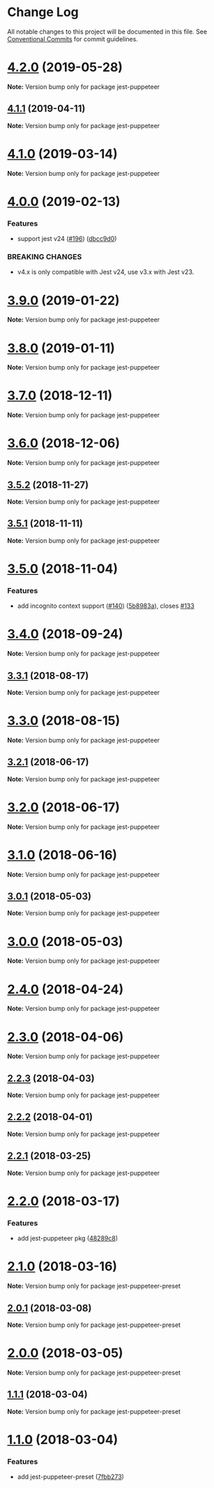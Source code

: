 # Change Log

All notable changes to this project will be documented in this file.
See [Conventional Commits](https://conventionalcommits.org) for commit guidelines.

# [4.2.0](https://github.com/smooth-code/jest-puppeteer/tree/master/packages/jest-puppeteer/compare/v4.1.1...v4.2.0) (2019-05-28)

**Note:** Version bump only for package jest-puppeteer





## [4.1.1](https://github.com/smooth-code/jest-puppeteer/tree/master/packages/jest-puppeteer/compare/v4.1.0...v4.1.1) (2019-04-11)

**Note:** Version bump only for package jest-puppeteer





# [4.1.0](https://github.com/smooth-code/jest-puppeteer/tree/master/packages/jest-puppeteer/compare/v4.0.0...v4.1.0) (2019-03-14)

**Note:** Version bump only for package jest-puppeteer





# [4.0.0](https://github.com/smooth-code/jest-puppeteer/tree/master/packages/jest-puppeteer/compare/v3.9.0...v4.0.0) (2019-02-13)


### Features

* support jest v24 ([#196](https://github.com/smooth-code/jest-puppeteer/tree/master/packages/jest-puppeteer/issues/196)) ([dbcc9d0](https://github.com/smooth-code/jest-puppeteer/tree/master/packages/jest-puppeteer/commit/dbcc9d0))


### BREAKING CHANGES

* v4.x is only compatible with Jest v24, use v3.x with Jest v23.





# [3.9.0](https://github.com/smooth-code/jest-puppeteer/tree/master/packages/jest-puppeteer/compare/v3.8.0...v3.9.0) (2019-01-22)

**Note:** Version bump only for package jest-puppeteer





# [3.8.0](https://github.com/smooth-code/jest-puppeteer/tree/master/packages/jest-puppeteer/compare/v3.7.0...v3.8.0) (2019-01-11)

**Note:** Version bump only for package jest-puppeteer





# [3.7.0](https://github.com/smooth-code/jest-puppeteer/tree/master/packages/jest-puppeteer/compare/v3.6.0...v3.7.0) (2018-12-11)

**Note:** Version bump only for package jest-puppeteer





# [3.6.0](https://github.com/smooth-code/jest-puppeteer/tree/master/packages/jest-puppeteer/compare/v3.5.2...v3.6.0) (2018-12-06)

**Note:** Version bump only for package jest-puppeteer





## [3.5.2](https://github.com/smooth-code/jest-puppeteer/tree/master/packages/jest-puppeteer/compare/v3.5.1...v3.5.2) (2018-11-27)

**Note:** Version bump only for package jest-puppeteer





## [3.5.1](https://github.com/smooth-code/jest-puppeteer/tree/master/packages/jest-puppeteer/compare/v3.5.0...v3.5.1) (2018-11-11)

**Note:** Version bump only for package jest-puppeteer





# [3.5.0](https://github.com/smooth-code/jest-puppeteer/tree/master/packages/jest-puppeteer/compare/v3.4.0...v3.5.0) (2018-11-04)


### Features

* add incognito context support ([#140](https://github.com/smooth-code/jest-puppeteer/tree/master/packages/jest-puppeteer/issues/140)) ([5b8983a](https://github.com/smooth-code/jest-puppeteer/tree/master/packages/jest-puppeteer/commit/5b8983a)), closes [#133](https://github.com/smooth-code/jest-puppeteer/tree/master/packages/jest-puppeteer/issues/133)





<a name="3.4.0"></a>
# [3.4.0](https://github.com/smooth-code/jest-puppeteer/tree/master/packages/jest-puppeteer/compare/v3.3.1...v3.4.0) (2018-09-24)

**Note:** Version bump only for package jest-puppeteer





<a name="3.3.1"></a>
## [3.3.1](https://github.com/smooth-code/jest-puppeteer/tree/master/packages/jest-puppeteer/compare/v3.3.0...v3.3.1) (2018-08-17)

**Note:** Version bump only for package jest-puppeteer





<a name="3.3.0"></a>
# [3.3.0](https://github.com/smooth-code/jest-puppeteer/tree/master/packages/jest-puppeteer/compare/v3.2.1...v3.3.0) (2018-08-15)

**Note:** Version bump only for package jest-puppeteer





<a name="3.2.1"></a>
## [3.2.1](https://github.com/smooth-code/jest-puppeteer/tree/master/packages/jest-puppeteer/compare/v3.2.0...v3.2.1) (2018-06-17)




**Note:** Version bump only for package jest-puppeteer

<a name="3.2.0"></a>
# [3.2.0](https://github.com/smooth-code/jest-puppeteer/tree/master/packages/jest-puppeteer/compare/v3.1.0...v3.2.0) (2018-06-17)




**Note:** Version bump only for package jest-puppeteer

<a name="3.1.0"></a>
# [3.1.0](https://github.com/smooth-code/jest-puppeteer/tree/master/packages/jest-puppeteer/compare/v3.0.1...v3.1.0) (2018-06-16)




**Note:** Version bump only for package jest-puppeteer

<a name="3.0.1"></a>
## [3.0.1](https://github.com/smooth-code/jest-puppeteer/tree/master/packages/jest-puppeteer/compare/v3.0.0...v3.0.1) (2018-05-03)




**Note:** Version bump only for package jest-puppeteer

<a name="3.0.0"></a>
# [3.0.0](https://github.com/smooth-code/jest-puppeteer/tree/master/packages/jest-puppeteer/compare/v2.4.0...v3.0.0) (2018-05-03)




**Note:** Version bump only for package jest-puppeteer

<a name="2.4.0"></a>
# [2.4.0](https://github.com/smooth-code/jest-puppeteer/tree/master/packages/jest-puppeteer/compare/v2.3.0...v2.4.0) (2018-04-24)




**Note:** Version bump only for package jest-puppeteer

<a name="2.3.0"></a>
# [2.3.0](https://github.com/smooth-code/jest-puppeteer/tree/master/packages/jest-puppeteer/compare/v2.2.3...v2.3.0) (2018-04-06)




**Note:** Version bump only for package jest-puppeteer

<a name="2.2.3"></a>
## [2.2.3](https://github.com/smooth-code/jest-puppeteer/tree/master/packages/jest-puppeteer/compare/v2.2.2...v2.2.3) (2018-04-03)




**Note:** Version bump only for package jest-puppeteer

<a name="2.2.2"></a>
## [2.2.2](https://github.com/smooth-code/jest-puppeteer/tree/master/packages/jest-puppeteer/compare/v2.2.1...v2.2.2) (2018-04-01)




**Note:** Version bump only for package jest-puppeteer

<a name="2.2.1"></a>
## [2.2.1](https://github.com/smooth-code/jest-puppeteer/tree/master/packages/jest-puppeteer/compare/v2.2.0...v2.2.1) (2018-03-25)




**Note:** Version bump only for package jest-puppeteer

<a name="2.2.0"></a>
# [2.2.0](https://github.com/smooth-code/jest-puppeteer/tree/master/packages/jest-puppeteer/compare/v2.1.0...v2.2.0) (2018-03-17)


### Features

* add jest-puppeteer pkg ([48289c8](https://github.com/smooth-code/jest-puppeteer/tree/master/packages/jest-puppeteer/commit/48289c8))




<a name="2.1.0"></a>
# [2.1.0](https://github.com/smooth-code/jest-puppeteer/tree/master/packages/jest-puppeteer-preset/compare/v2.0.1...v2.1.0) (2018-03-16)




**Note:** Version bump only for package jest-puppeteer-preset

<a name="2.0.1"></a>
## [2.0.1](https://github.com/smooth-code/jest-puppeteer/tree/master/packages/jest-puppeteer-preset/compare/v2.0.0...v2.0.1) (2018-03-08)




**Note:** Version bump only for package jest-puppeteer-preset

<a name="2.0.0"></a>
# [2.0.0](https://github.com/smooth-code/jest-puppeteer/tree/master/packages/jest-puppeteer-preset/compare/v1.1.1...v2.0.0) (2018-03-05)




**Note:** Version bump only for package jest-puppeteer-preset

<a name="1.1.1"></a>
## [1.1.1](https://github.com/smooth-code/jest-puppeteer/tree/master/packages/jest-puppeteer-preset/compare/v1.1.0...v1.1.1) (2018-03-04)




**Note:** Version bump only for package jest-puppeteer-preset

<a name="1.1.0"></a>
# [1.1.0](https://github.com/smooth-code/jest-puppeteer/tree/master/packages/jest-puppeteer-preset/compare/v1.0.1...v1.1.0) (2018-03-04)


### Features

* add jest-puppeteer-preset ([7fbb273](https://github.com/smooth-code/jest-puppeteer/tree/master/packages/jest-puppeteer-preset/commit/7fbb273))
